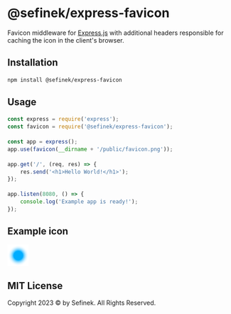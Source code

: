 # @sefinek/express-favicon
Favicon middleware for [Express.js](https://github.com/expressjs/express) with additional headers responsible for caching the icon in the client's browser.

## Installation
```bash
npm install @sefinek/express-favicon
```

## Usage
```js
const express = require('express');
const favicon = require('@sefinek/express-favicon');

const app = express();
app.use(favicon(__dirname + '/public/favicon.png'));

app.get('/', (req, res) => {
    res.send('<h1>Hello World!</h1>');
});

app.listen(8080, () => {
    console.log('Example app is ready!');
});
```

## Example icon
![Favicon 48x48](test/favicon.png)

## MIT License
Copyright 2023 © by Sefinek. All Rights Reserved.